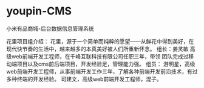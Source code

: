 # youpin-CMS
小米有品商城-后台数据信息管理系统


花里项目组介绍：
花里，源于一个简单而纯粹的愿望——从鲜花中得到美好，在现代快节奏的生活中，越来越多的本真美好被人们所重新怀念。
组长：姜灵敏  高级web前端开发工程师，在千峰互联科技有限公司任职三年，带领 团队完成过移动端项目以及cms前后端项目，开发经验足，管理能力强。
组员：
游明星，高级web前端开发工程师，从事前端开发工作三年，了解各种前端开发前沿技术，有过多种终端的开发经验。
司建文，高级web前端开发工程师，混子。

